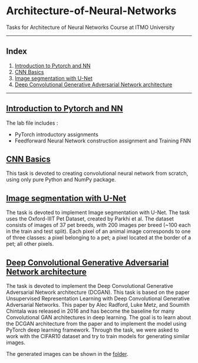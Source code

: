 # Architecture-of-Neural-Networks
Tasks for Architecture of Neural Networks Course at ITMO University

----

## Index
1. [Introduction to Pytorch and NN](#introduction_to_pytorch_and_nn)
2. [CNN Basics](#cnn-basics)
3. [Image segmentation with U-Net](#image-segmentation-with-u-net)
4. [Deep Convolutional Generative Adversarial Network architecture](#deep-convolutional-generative-adversarial-network-architecture)
---

## [Introduction to Pytorch and NN](https://github.com/Nemat-Allah-Aloush/Architecture-of-Neural-Networks/blob/main/Labs/ArchNN_2022_autumn_practice1_answers.ipynb)
The lab file includes :
* PyTorch introductory assignments
* Feedforward Neural Network construction assignment and Training FNN
 
## [CNN Basics](https://github.com/Nemat-Allah-Aloush/Architecture-of-Neural-Networks/blob/main/Homeworks/HW1_cnn_basics.ipynb)
This task is devoted to creating convolutional neural network from scratch, using only pure Python and NumPy package. 

## [Image segmentation with U-Net](https://github.com/Nemat-Allah-Aloush/Architecture-of-Neural-Networks/blob/main/Homeworks/HW2_Image_Segmentation_UNet.ipynb)
The task is devoted to implement Image segmentation with U-Net. The task uses the Oxford-IIIT Pet Dataset, created by Parkhi et al. The dataset consists of images of 37 pet breeds, with 200 images per breed (~100 each in the train and test split). Each pixel of an animal image corresponds to one of three classes: a pixel belonging to a pet; a pixel located at the border of a pet; all other pixels.

## [Deep Convolutional Generative Adversarial Network architecture](https://github.com/Nemat-Allah-Aloush/Architecture-of-Neural-Networks/blob/main/Homeworks/HW3_DCGAN.ipynb)
The task is devoted to implement the Deep Convolutional Generative Adversarial Network architecture (DCGAN). This task is based on the paper Unsupervised Representation Learning with Deep Convolutional Generative Adversarial Networks. This paper by Alec Radford, Luke Metz, and Soumith Chintala was released in 2016 and has become the baseline for many Convolutional GAN architectures in deep learning. The goal is to learn about the DCGAN architecture from the paper and to implement the model using PyTorch deep learning framework.
Through the task, we were asked to work with the CIFAR10 dataset and try to train models for generating similar images.

The generated images can be shown in the [folder](https://github.com/Nemat-Allah-Aloush/Architecture-of-Neural-Networks/tree/main/files/Homework_3_DCGAN).
